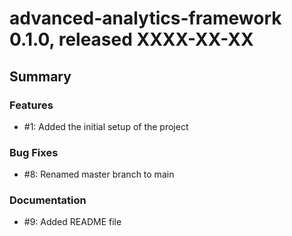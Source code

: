 # advanced-analytics-framework 0.1.0, released XXXX-XX-XX


## Summary


### Features

  - #1: Added the initial setup of the project
  
### Bug Fixes

  - #8: Renamed master branch to main
  
### Documentation

  - #9: Added README file
  